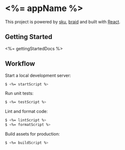 # <%= appName %>

This project is powered by [sku](https://github.com/seek-oss/sku), [braid](https://github.com/seek-oss/braid-design-system) and built with [React](https://facebook.github.io/react).

## Getting Started

<%= gettingStartedDocs %>

## Workflow

Start a local development server:

```bash
$ <%= startScript %>
```

Run unit tests:

```bash
$ <%= testScript %>
```

Lint and format code:

```bash
$ <%= lintScript %>
$ <%= formatScript %>
```

Build assets for production:

```bash
$ <%= buildScript %>
```
